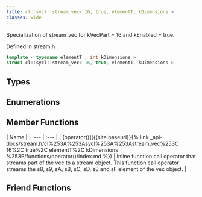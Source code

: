 ```yaml
---
title: cl::sycl::stream_vec< 16, true, elementT, kDimensions >
classes: wide
---
```



Specialization of stream_vec for kVecPart = 16 and kEnabled = true. 

Defined in stream.h

```cpp
template < typename elementT , int kDimensions >
struct cl::sycl::stream_vec< 16, true, elementT, kDimensions >
```

## Types

## Enumerations

## Member Functions

  | Name |
| :--- | :--- |
| [operator()]({{site.baseurl}}{% link _api-docs/stream.h/cl%253A%253Asycl%253A%253Astream_vec%253C 16%2C true%2C elementT%2C kDimensions %253E/functions/operator()/index.md %}) | Inline function call operator that streams part of the vec to a stream object. This function call operator streams the s8, s9, sA, sB, sC, sD, sE and sF element of the vec object.  |


## Friend Functions


